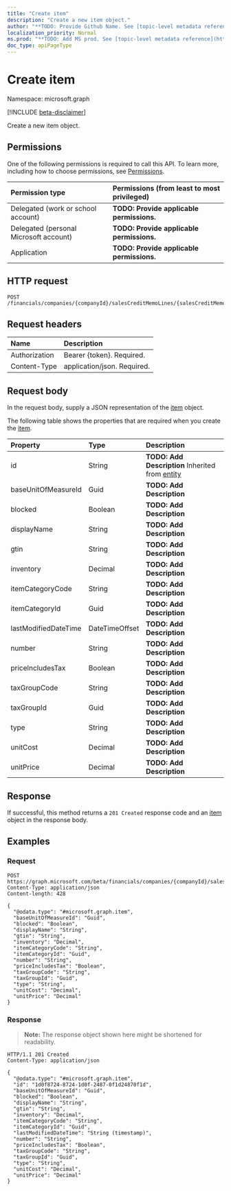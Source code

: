```yaml
---
title: "Create item"
description: "Create a new item object."
author: "**TODO: Provide Github Name. See [topic-level metadata reference](https://msgo.azurewebsites.net/add/document/guidelines/metadata.html#topic-level-metadata)**"
localization_priority: Normal
ms.prod: "**TODO: Add MS prod. See [topic-level metadata reference](https://msgo.azurewebsites.net/add/document/guidelines/metadata.html#topic-level-metadata)**"
doc_type: apiPageType
---
```


# Create item
Namespace: microsoft.graph

[!INCLUDE [beta-disclaimer](../../includes/beta-disclaimer.md)]

Create a new item object.

## Permissions
One of the following permissions is required to call this API. To learn more, including how to choose permissions, see [Permissions](/graph/permissions-reference).

|Permission type|Permissions (from least to most privileged)|
|:---|:---|
|Delegated (work or school account)|**TODO: Provide applicable permissions.**|
|Delegated (personal Microsoft account)|**TODO: Provide applicable permissions.**|
|Application|**TODO: Provide applicable permissions.**|

## HTTP request

<!-- {
  "blockType": "ignored"
}
-->
``` http
POST /financials/companies/{companyId}/salesCreditMemoLines/{salesCreditMemoLineId}/item
```

## Request headers
|Name|Description|
|:---|:---|
|Authorization|Bearer {token}. Required.|
|Content-Type|application/json. Required.|

## Request body
In the request body, supply a JSON representation of the [item](../resources/item.md) object.

The following table shows the properties that are required when you create the [item](../resources/item.md).

|Property|Type|Description|
|:---|:---|:---|
|id|String|**TODO: Add Description** Inherited from [entity](../resources/entity.md)|
|baseUnitOfMeasureId|Guid|**TODO: Add Description**|
|blocked|Boolean|**TODO: Add Description**|
|displayName|String|**TODO: Add Description**|
|gtin|String|**TODO: Add Description**|
|inventory|Decimal|**TODO: Add Description**|
|itemCategoryCode|String|**TODO: Add Description**|
|itemCategoryId|Guid|**TODO: Add Description**|
|lastModifiedDateTime|DateTimeOffset|**TODO: Add Description**|
|number|String|**TODO: Add Description**|
|priceIncludesTax|Boolean|**TODO: Add Description**|
|taxGroupCode|String|**TODO: Add Description**|
|taxGroupId|Guid|**TODO: Add Description**|
|type|String|**TODO: Add Description**|
|unitCost|Decimal|**TODO: Add Description**|
|unitPrice|Decimal|**TODO: Add Description**|



## Response

If successful, this method returns a `201 Created` response code and an [item](../resources/item.md) object in the response body.

## Examples

### Request
<!-- {
  "blockType": "request",
  "name": "create_item_from_"
}
-->
``` http
POST https://graph.microsoft.com/beta/financials/companies/{companyId}/salesCreditMemoLines/{salesCreditMemoLineId}/item
Content-Type: application/json
Content-length: 428

{
  "@odata.type": "#microsoft.graph.item",
  "baseUnitOfMeasureId": "Guid",
  "blocked": "Boolean",
  "displayName": "String",
  "gtin": "String",
  "inventory": "Decimal",
  "itemCategoryCode": "String",
  "itemCategoryId": "Guid",
  "number": "String",
  "priceIncludesTax": "Boolean",
  "taxGroupCode": "String",
  "taxGroupId": "Guid",
  "type": "String",
  "unitCost": "Decimal",
  "unitPrice": "Decimal"
}
```


### Response
>**Note:** The response object shown here might be shortened for readability.
<!-- {
  "blockType": "response",
  "truncated": true,
  "@odata.type": "microsoft.graph.item"
}
-->
``` http
HTTP/1.1 201 Created
Content-Type: application/json

{
  "@odata.type": "#microsoft.graph.item",
  "id": "1d0f8724-8724-1d0f-2487-0f1d24870f1d",
  "baseUnitOfMeasureId": "Guid",
  "blocked": "Boolean",
  "displayName": "String",
  "gtin": "String",
  "inventory": "Decimal",
  "itemCategoryCode": "String",
  "itemCategoryId": "Guid",
  "lastModifiedDateTime": "String (timestamp)",
  "number": "String",
  "priceIncludesTax": "Boolean",
  "taxGroupCode": "String",
  "taxGroupId": "Guid",
  "type": "String",
  "unitCost": "Decimal",
  "unitPrice": "Decimal"
}
```

